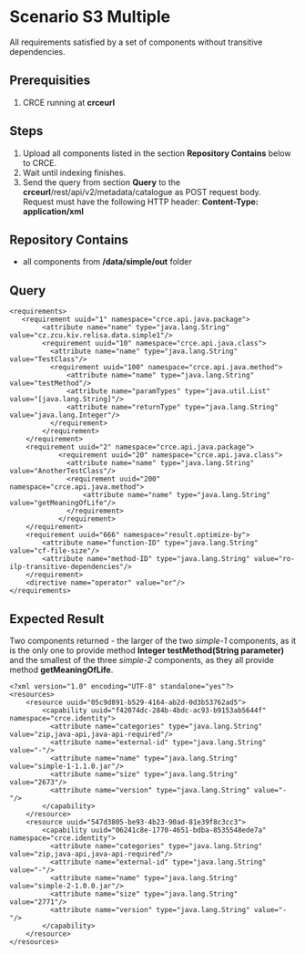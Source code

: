 # Scenario S3 Multiple

All requirements satisfied by a set of components without transitive dependencies.

## Prerequisities

1. CRCE running at **crceurl**

## Steps

1. Upload all components listed in the section **Repository Contains** below to CRCE.
1. Wait until indexing finishes.
1. Send the query from section **Query** to the **crceurl**/rest/api/v2/metadata/catalogue as POST request body.  
   Request must have the following HTTP header: **Content-Type: application/xml** 

## Repository Contains

* all components from **/data/simple/out** folder

## Query

```
<requirements>
   <requirement uuid="1" namespace="crce.api.java.package">
        <attribute name="name" type="java.lang.String" value="cz.zcu.kiv.relisa.data.simple1"/>
        <requirement uuid="10" namespace="crce.api.java.class">
          <attribute name="name" type="java.lang.String" value="TestClass"/>
          <requirement uuid="100" namespace="crce.api.java.method">
              <attribute name="name" type="java.lang.String" value="testMethod"/>
              <attribute name="paramTypes" type="java.util.List" value="[java.lang.String]"/>
              <attribute name="returnType" type="java.lang.String" value="java.lang.Integer"/>
          </requirement>          
        </requirement>     
    </requirement>
    <requirement uuid="2" namespace="crce.api.java.package">
            <requirement uuid="20" namespace="crce.api.java.class">
              <attribute name="name" type="java.lang.String" value="AnotherTestClass"/>
              <requirement uuid="200" namespace="crce.api.java.method">
                  <attribute name="name" type="java.lang.String" value="getMeaningOfLife"/>
              </requirement>
            </requirement>        
    </requirement>
    <requirement uuid="666" namespace="result.optimize-by">
        <attribute name="function-ID" type="java.lang.String" value="cf-file-size"/>
        <attribute name="method-ID" type="java.lang.String" value="ro-ilp-transitive-dependencies"/>
    </requirement>
    <directive name="operator" value="or"/>
</requirements>
```

## Expected Result

Two components returned - the larger of the two *simple-1* components, as it is the only one to provide method
**Integer testMethod(String parameter)** and the smallest of the three *simple-2* components, as they all
provide method **getMeaningOfLife**.

```
<?xml version="1.0" encoding="UTF-8" standalone="yes"?>
<resources>
    <resource uuid="05c9d891-b529-4164-ab2d-0d3b53762ad5">
        <capability uuid="f42074dc-284b-4bdc-ac93-b9153ab5644f" namespace="crce.identity">
          <attribute name="categories" type="java.lang.String" value="zip,java-api,java-api-required"/>
          <attribute name="external-id" type="java.lang.String" value="-"/>
          <attribute name="name" type="java.lang.String" value="simple-1-1.1.0.jar"/>
          <attribute name="size" type="java.lang.String" value="2673"/>
          <attribute name="version" type="java.lang.String" value="-"/>
        </capability>
    </resource>
    <resource uuid="547d3805-be93-4b23-90ad-81e39f8c3cc3">
        <capability uuid="06241c8e-1770-4651-bdba-8535548ede7a" namespace="crce.identity">
          <attribute name="categories" type="java.lang.String" value="zip,java-api,java-api-required"/>
          <attribute name="external-id" type="java.lang.String" value="-"/>
          <attribute name="name" type="java.lang.String" value="simple-2-1.0.0.jar"/>
          <attribute name="size" type="java.lang.String" value="2771"/>
          <attribute name="version" type="java.lang.String" value="-"/>
        </capability>
    </resource>
</resources>
```